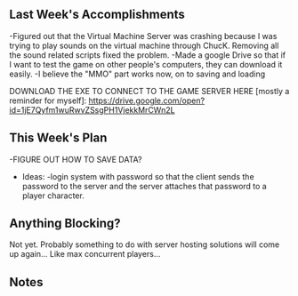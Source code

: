 ## Last Week's Accomplishments

-Figured out that the Virtual Machine Server was crashing because I was trying to play sounds on the virtual machine through ChucK. Removing all the sound related scripts fixed the problem. 
-Made a google Drive so that if I want to test the game on other people's computers, they can download it easily.
-I believe the "MMO" part works now, on to saving and loading


DOWNLOAD THE EXE TO CONNECT TO THE GAME SERVER HERE [mostly a reminder for myself]:
https://drive.google.com/open?id=1jE7Qyfm1wuRwvZSsgPH1VjekkMrCWn2L

## This Week's Plan

-FIGURE OUT HOW TO SAVE DATA? 
- Ideas:
	-login system with password so that the client sends the password to the server and the server attaches that password to a player character.
	

## Anything Blocking?
Not yet. Probably something to do with server hosting solutions will come up again... Like max concurrent players...

## Notes
